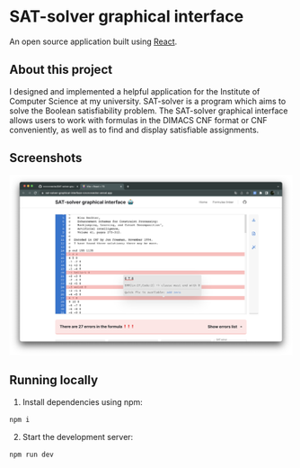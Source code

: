 # SAT-solver graphical interface

An open source application built using [React](https://react.dev/).

## About this project

I designed and implemented a helpful application for the Institute of Computer Science at my university. SAT-solver is a program which aims to solve the Boolean satisfiability problem. The SAT-solver graphical interface allows users to work with formulas in the DIMACS CNF format or CNF conveniently, as well as to find and display satisfiable assignments.

## Screenshots

![prod_1](./public/prod_1.png)

## Running locally

1. Install dependencies using npm:

```sh
npm i
```

2. Start the development server:

```sh
npm run dev
```
